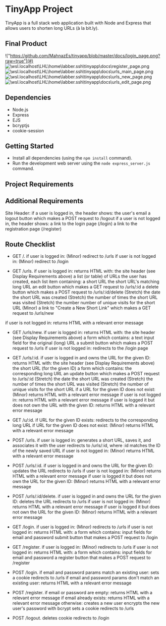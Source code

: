 # TinyApp Project

TinyApp is a full stack web application built with Node and Express that allows users to shorten long URLs (à la bit.ly).

## Final Product

!["https://github.com/MahnazEs/tinyapp/blob/master/docs/login_page.png?raw=true"](#)
![\\wsl.localhost\LHL\home\labber\.ssh\tinyapp\docs\register_page.png](#)
![\\wsl.localhost\LHL\home\labber\.ssh\tinyapp\docs\urls_main_page.png](#)
![\\wsl.localhost\LHL\home\labber\.ssh\tinyapp\docs\urls_new_page.png](#)
![\\wsl.localhost\LHL\home\labber\.ssh\tinyapp\docs\urls_edit_page.png](#)

## Dependencies

- Node.js
- Express
- EJS
- bcryptjs
- cookie-session

## Getting Started

- Install all dependencies (using the `npm install` command).
- Run the development web server using the `node express_server.js` command.


## Project Requirements

## Additional Requirements
Site Header:
if a user is logged in, the header shows:
the user's email
a logout button which makes a POST request to /logout
if a user is not logged in, the header shows:
a link to the login page (/login)
a link to the registration page (/register)


## Route Checklist

- GET /.
if user is logged in:
(Minor) redirect to /urls
if user is not logged in:
(Minor) redirect to /login

- GET /urls.
if user is logged in:
returns HTML with:
the site header (see Display Requirements above)
a list (or table) of URLs the user has created, each list item containing:
a short URL
the short URL's matching long URL
an edit button which makes a GET request to /urls/:id
a delete button which makes a POST request to /urls/:id/delete
(Stretch) the date the short URL was created
(Stretch) the number of times the short URL was visited
(Stretch) the number number of unique visits for the short URL
(Minor) a link to "Create a New Short Link" which makes a GET request to /urls/new

if user is not logged in:
returns HTML with a relevant error message

- GET /urls/new.
if user is logged in:
returns HTML with:
the site header (see Display Requirements above)
a form which contains:
a text input field for the original (long) URL
a submit button which makes a POST request to /urls
if user is not logged in:
redirects to the /login page

- GET /urls/:id.
if user is logged in and owns the URL for the given ID:
returns HTML with:
the site header (see Display Requirements above)
the short URL (for the given ID)
a form which contains:
the corresponding long URL
an update button which makes a POST request to /urls/:id
(Stretch) the date the short URL was created
(Stretch) the number of times the short URL was visited
(Stretch) the number of unique visits for the short URL
if a URL for the given ID does not exist:
(Minor) returns HTML with a relevant error message
if user is not logged in:
returns HTML with a relevant error message
if user is logged it but does not own the URL with the given ID:
returns HTML with a relevant error message

- GET /u/:id.
if URL for the given ID exists:
redirects to the corresponding long URL
if URL for the given ID does not exist:
(Minor) returns HTML with a relevant error message

- POST /urls.
if user is logged in:
generates a short URL, saves it, and associates it with the user
redirects to /urls/:id, where :id matches the ID of the newly saved URL
if user is not logged in:
(Minor) returns HTML with a relevant error message

- POST /urls/:id.
if user is logged in and owns the URL for the given ID:
updates the URL
redirects to /urls
if user is not logged in:
(Minor) returns HTML with a relevant error message
if user is logged it but does not own the URL for the given ID:
(Minor) returns HTML with a relevant error message

- POST /urls/:id/delete.
if user is logged in and owns the URL for the given ID:
deletes the URL
redirects to /urls
if user is not logged in:
(Minor) returns HTML with a relevant error message
if user is logged it but does not own the URL for the given ID:
(Minor) returns HTML with a relevant error message

- GET /login.
if user is logged in:
(Minor) redirects to /urls
if user is not logged in:
returns HTML with:
a form which contains:
input fields for email and password
submit button that makes a POST request to /login

- GET /register.
if user is logged in:
(Minor) redirects to /urls
if user is not logged in:
returns HTML with:
a form which contains:
input fields for email and password
a register button that makes a POST request to /register

- POST /login.
if email and password params match an existing user:
sets a cookie
redirects to /urls
if email and password params don't match an existing user:
returns HTML with a relevant error message

- POST /register.
if email or password are empty:
returns HTML with a relevant error message
if email already exists:
returns HTML with a relevant error message
otherwise:
creates a new user
encrypts the new user's password with bcrypt
sets a cookie
redirects to /urls

- POST /logout.
deletes cookie
redirects to /login

